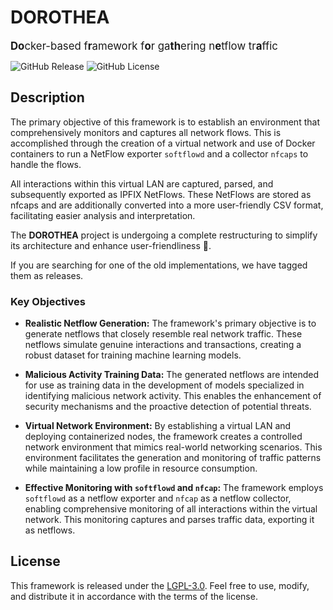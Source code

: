 # DOROTHEA

<big>**Do**cker-based f**r**amework f**o**r ga**th**ering n**e**tflow tr**a**ffic</big>

![GitHub Release](https://img.shields.io/github/v/release/uleroboticsgroup/DOROTHEA)
![GitHub License](https://img.shields.io/github/license/uleroboticsgroup/DOROTHEA)


## Description
The primary objective of this framework is to establish an environment that comprehensively monitors and captures all network flows. This is accomplished through the creation of a virtual network and use of Docker containers to run a NetFlow exporter `softflowd` and a collector `nfcaps` to handle the flows.

All interactions within this virtual LAN are captured, parsed, and subsequently exported as IPFIX NetFlows. These NetFlows are stored as nfcaps and are additionally converted into a more user-friendly CSV format, facilitating easier analysis and interpretation.

The **DOROTHEA** project is undergoing a complete restructuring to simplify its architecture and enhance user-friendliness 🚧.

If you are searching for one of the old implementations, we have tagged them as releases.

### Key Objectives

- **Realistic Netflow Generation:** The framework's primary objective is to generate netflows that closely resemble real network traffic. These netflows simulate genuine interactions and transactions, creating a robust dataset for training machine learning models.

- **Malicious Activity Training Data:** The generated netflows are intended for use as training data in the development of models specialized in identifying malicious network activity. This enables the enhancement of security mechanisms and the proactive detection of potential threats.

- **Virtual Network Environment:** By establishing a virtual LAN and deploying containerized nodes, the framework creates a controlled network environment that mimics real-world networking scenarios. This environment facilitates the generation and monitoring of traffic patterns while maintaining a low profile in resource consumption.

- **Effective Monitoring with `softflowd` and `nfcap`:** The framework employs `softflowd` as a netflow exporter and `nfcap` as a netflow collector, enabling comprehensive monitoring of all interactions within the virtual network. This monitoring captures and parses traffic data, exporting it as netflows.


## License
This framework is released under the [LGPL-3.0](LICENSE). Feel free to use, modify, and distribute it in accordance with the terms of the license.

